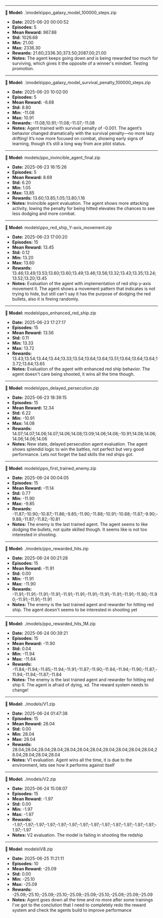 
---
**🚀 Model:** .\models\ppo_galaxy_model_100000_steps.zip

- **Date:** 2025-06-20 00:00:52
- **Episodes:** 5
- **Mean Reward:** 967.88
- **Std:** 1026.68
- **Min:** 21.00
- **Max:** 2336.30
- **Rewards:** 21.60;2336.30;373.50;2087.00;21.00
- **Notes:** The agent keeps going down and is being rewarded too much for surviving, which gives it the opposite of a winner's mindset.
Testing promotion.


---
**🚀 Model:** .\models\ppo_galaxy_model_survival_penalty_100000_steps.zip

- **Date:** 2025-06-20 10:02:00
- **Episodes:** 5
- **Mean Reward:** -6.68
- **Std:** 8.80
- **Min:** -11.08
- **Max:** 10.91
- **Rewards:** -11.08;10.91;-11.08;-11.07;-11.08
- **Notes:** Agent trained with survival penalty of -0.001.
The agent’s behavior changed dramatically with the survival penalty—no more lazy drifting! It’s now more focused on combat, showing early signs of learning, though it’s still a long way from ace pilot status.


---
**🚀 Model:** models/ppo_invincible_agent_final.zip

- **Date:** 2025-06-23 16:15:26
- **Episodes:** 5
- **Mean Reward:** 8.69
- **Std:** 6.20
- **Min:** 1.05
- **Max:** 13.85
- **Rewards:** 13.60;13.85;1.05;13.80;1.16
- **Notes:** Invincible agent evaluation.
The agent shows more attacking activity, lowing the penalty for being hitted elevates the chances to see less dodging and more combat.


---
**🚀 Model:** models\ppo_red_ship_Y-axis_movement.zip

- **Date:** 2025-06-23 17:00:20
- **Episodes:** 15
- **Mean Reward:** 13.45
- **Std:** 0.12
- **Min:** 13.20
- **Max:** 13.60
- **Rewards:** 13.46;13.49;13.53;13.60;13.60;13.49;13.46;13.56;13.32;13.43;13.35;13.24;13.52;13.20;13.45
- **Notes:** Evaluation of the agent with implementation of red ship y-axis movement II.
The agent shows a movement pattern that indicates is not trying to hide, but still can't say it has the purpose of dodging the red bullets, also it is fireing randomly.


---
**🚀 Model:** models\ppo_enhanced_red_ship.zip

- **Date:** 2025-06-23 17:27:17
- **Episodes:** 15
- **Mean Reward:** 13.56
- **Std:** 0.11
- **Min:** 13.33
- **Max:** 13.72
- **Rewards:** 13.43;13.54;13.44;13.44;13.33;13.54;13.64;13.64;13.51;13.64;13.64;13.64;13.72;13.64;13.65
- **Notes:** Evaluation of the agent with enhanced red ship behavior.
The agent doesn't care being shooted, it wins all the time though.


---
**🚀 Model:** models\ppo_delayed_persecution.zip

- **Date:** 2025-06-23 18:39:15
- **Episodes:** 15
- **Mean Reward:** 12.34
- **Std:** 6.22
- **Min:** -10.91
- **Max:** 14.08
- **Rewards:** 14.07;14.07;14.06;14.07;14.06;14.08;13.09;14.06;14.08;-10.91;14.08;14.06;14.06;14.06;14.06
- **Notes:** New state, delayed persecution agent evaluation.
The agent shows splendid logic to win the battles, not perfect but very good performance. Lets not forget the bad skills the red ships got.


---
**🚀 Model:** models\ppo_first_trained_enemy.zip

- **Date:** 2025-06-24 00:04:05
- **Episodes:** 15
- **Mean Reward:** -11.14
- **Std:** 0.77
- **Min:** -11.90
- **Max:** -9.85
- **Rewards:** -11.87;-10.90;-10.87;-11.86;-9.85;-11.90;-11.88;-10.91;-10.88;-11.87;-9.90;-9.88;-11.87;-11.82;-10.81
- **Notes:** The enemy is the last trained agent.
The agent seems to like dodging the bullets, not quite skilled though. It seems like is not too interested in shooting.


---
**🚀 Model:** ./models/ppo_rewarded_hits.zip

- **Date:** 2025-06-24 00:21:28
- **Episodes:** 15
- **Mean Reward:** -11.91
- **Std:** 0.00
- **Min:** -11.91
- **Max:** -11.90
- **Rewards:** -11.91;-11.91;-11.91;-11.91;-11.91;-11.91;-11.91;-11.91;-11.91;-11.91;-11.90;-11.90;-11.91;-11.91;-11.91
- **Notes:** The enemy is the last trained agent and rewarder for hitting red ship.
The agent doesn't seems to be interested in shooting yet


---
**🚀 Model:** ./models/ppo_rewarded_hits_1M.zip

- **Date:** 2025-06-24 00:39:21
- **Episodes:** 15
- **Mean Reward:** -11.90
- **Std:** 0.04
- **Min:** -11.94
- **Max:** -11.84
- **Rewards:** -11.84;-11.94;-11.85;-11.94;-11.91;-11.87;-11.90;-11.94;-11.94;-11.90;-11.87;-11.94;-11.94;-11.87;-11.84
- **Notes:** The enemy is the last trained agent and rewarder for hitting red ship II.
The agent is afraid of dying, xd. The reward system needs to change!


---
**🚀 Model:** ./models/V1.zip

- **Date:** 2025-06-24 01:47:38
- **Episodes:** 15
- **Mean Reward:** 28.04
- **Std:** 0.00
- **Min:** 28.04
- **Max:** 28.04
- **Rewards:** 28.04;28.04;28.04;28.04;28.04;28.04;28.04;28.04;28.04;28.04;28.04;28.04;28.04;28.04;28.04
- **Notes:** V1 evaluation.
Agent wins all the time, it is due to the environment, lets see how it performs against itself


---
**🚀 Model:** ./models/V2.zip

- **Date:** 2025-06-24 15:08:07
- **Episodes:** 15
- **Mean Reward:** -1.97
- **Std:** 0.00
- **Min:** -1.97
- **Max:** -1.97
- **Rewards:** -1.97;-1.97;-1.97;-1.97;-1.97;-1.97;-1.97;-1.97;-1.97;-1.97;-1.97;-1.97;-1.97;-1.97;-1.97
- **Notes:** V2 evaluation.
The model is failing in shooting the redship


---
**🚀 Model:** models\V8.zip

- **Date:** 2025-06-25 11:21:11
- **Episodes:** 10
- **Mean Reward:** -25.09
- **Std:** 0.00
- **Min:** -25.10
- **Max:** -25.09
- **Rewards:** -25.09;-25.10;-25.09;-25.10;-25.09;-25.09;-25.10;-25.09;-25.09;-25.09
- **Notes:** Agent goes down all the time and no more
after some trainings I've got to the conclution that I need to completely redo the reward system and check the agents build to improve performance

